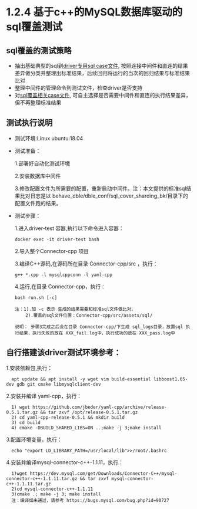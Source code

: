 # 1.2.4 基于c++的MySQL数据库驱动的sql覆盖测试

## sql覆盖的测试策略

- 抽出基础典型的sql到[driver专用sql case文件](./1.3%20sql_file_specifications.md), 按照连接中间件和直连的结果差异做分类并整理出标准结果，后续回归将运行的当次的回归结果与标准结果比对
- 整理中间件的管理命令到测试文件，检查driver是否支持
- 对[sql覆盖相关case文件](./1.3%20sql_file_specifications.md), 可自主选择是否需要中间件和直连的执行结果差异，但不再整理标准结果

## 测试执行说明

- 测试环境:Linux ubuntu:18.04
- 测试准备：

    1.部署好自动化测试环境

    2.安装数据库中间件

    3.修改配置文件为所需要的配置，重新启动中间件。注：本文提供的标准sql结果比对日志是以 behave_dble/dble_conf/sql_cover_sharding_bk/目录下的配置文件跑的结果。

- 测试步骤：

    1.进入driver-test 容器,执行以下命令进入容器：

      docker exec -it driver-test bash
      
    2.导入整个Connector-cpp 项目

    3.编译C++源码,在源码所在目录 Connector-cpp/src ，执行：

      g++ *.cpp -l mysqlcppconn -l yaml-cpp

    4.运行,在目录 Connector-cpp，执行：

      bash run.sh [-c]

      注：1).加 -c 表示 生成的结果需要和标准sql文件做比对，
          2).覆盖的sql文件位置：Connector-cpp/src/assets/sql/

      说明： 步骤3完成之后会在目录 Connector-cpp/下生成 sql_logs目录，放置sql 执行结果，执行失败的放在 XXX_fail.log中，执行成功的放在 XXX_pass.log中

## 自行搭建该driver测试环境参考：

   1.安装依赖包,执行：

      apt update && apt install -y wget vim build-essential libboost1.65-dev gdb git cmake libmysqlclient-dev

   2.安装并编译 yaml-cpp，执行：

      1) wget https://github.com/jbeder/yaml-cpp/archive/release-0.5.1.tar.gz && tar zxvf /opt/release-0.5.1.tar.gz
      2) cd yaml-cpp-release-0.5.1 && mkdir build
      3) cd build
      4) cmake -DBUILD_SHARED_LIBS=ON ..;make -j 3;make install

   3.配置环境变量，执行：

      echo "export LD_LIBRARY_PATH=/usr/local/lib">>/root/.bashrc

   4.安装并编译mysql-connector-c++-1.1.11，执行：

      1)wget https://dev.mysql.com/get/Downloads/Connector-C++/mysql-connector-c++-1.1.11.tar.gz && tar zxvf mysql-connector-c++-1.1.11.tar.gz
      2)cd mysql-connector-c++-1.1.11
      3)cmake .; make -j 3; make install
      注：编译如未通过，请参考 https://bugs.mysql.com/bug.php?id=90727

